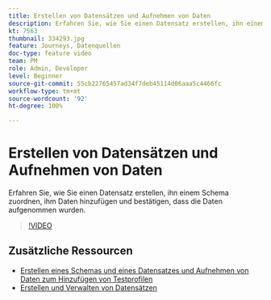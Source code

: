 ```yaml
---
title: Erstellen von Datensätzen und Aufnehmen von Daten
description: Erfahren Sie, wie Sie einen Datensatz erstellen, ihn einem Schema zuordnen, ihm Daten hinzufügen und bestätigen, dass die Daten aufgenommen wurden.
kt: 7563
thumbnail: 334293.jpg
feature: Journeys, Datenquellen
doc-type: feature video
team: PM
role: Admin, Developer
level: Beginner
source-git-commit: 55cb22765457ad34f7deb45114d06aaa5c4466fc
workflow-type: tm+mt
source-wordcount: '92'
ht-degree: 100%

---
```



# Erstellen von Datensätzen und Aufnehmen von Daten

Erfahren Sie, wie Sie einen Datensatz erstellen, ihn einem Schema zuordnen, ihm Daten hinzufügen und bestätigen, dass die Daten aufgenommen wurden.

>[!VIDEO](https://video.tv.adobe.com/v/334293?quality=12)

## Zusätzliche Ressourcen

* [Erstellen eines Schemas und eines Datensatzes und Aufnehmen von Daten zum Hinzufügen von Testprofilen](https://experienceleague.adobe.com/docs/journey-optimizer/using/orchestrate-journeys/about-journeys/creating-test-profiles.html?lang=de)
* [Erstellen und Verwalten von Datensätzen](https://experienceleague.adobe.com/docs/experience-platform/catalog/datasets/user-guide.html?lang=de)
